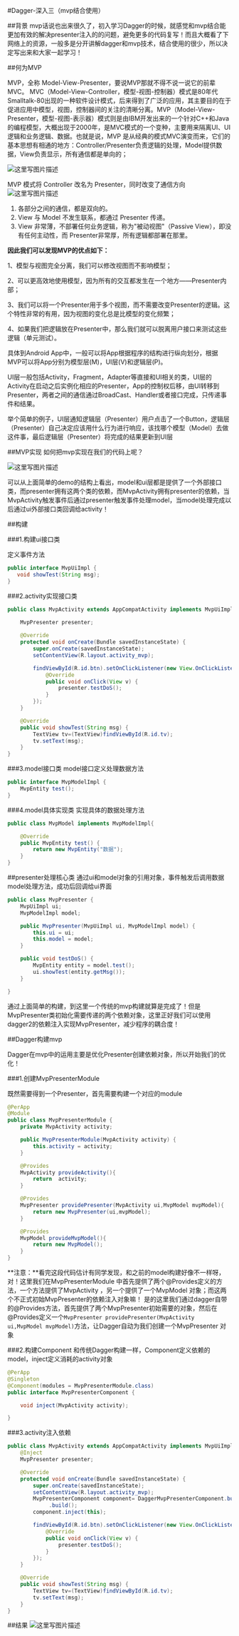#Dagger-深入三（mvp结合使用）

##背景
mvp话说也出来很久了，初入学习Dagger的时候，就感觉和mvp结合能更加有效的解决presenter注入的的问题，避免更多的代码复写！而且大概看了下网络上的资源，一般多是分开讲解dagger和mvp技术，结合使用的很少，所以决定写出来和大家一起学习！

##何为MVP

MVP，全称 Model-View-Presenter，要说MVP那就不得不说一说它的前辈MVC。
MVC（Model-View-Controller，模型-视图-控制器）模式是80年代Smalltalk-80出现的一种软件设计模式，后来得到了广泛的应用，其主要目的在于促进应用中模型，视图，控制器间的关注的清晰分离。MVP（Model-View-Presenter，模型-视图-表示器）模式则是由IBM开发出来的一个针对C++和Java的编程模型，大概出现于2000年，是MVC模式的一个变种，主要用来隔离UI、UI逻辑和业务逻辑、数据。也就是说，MVP 是从经典的模式MVC演变而来，它们的基本思想有相通的地方：Controller/Presenter负责逻辑的处理，Model提供数据，View负责显示，所有通信都是单向的；

![这里写图片描述](https://github.com/wzgiceman/DaggerMvpDemo/blob/master/gif/mvc.png)

MVP 模式将 Controller 改名为 Presenter，同时改变了通信方向
![这里写图片描述](https://github.com/wzgiceman/DaggerMvpDemo/blob/master/gif/mvp.png)
1. 各部分之间的通信，都是双向的。
2. View 与 Model 不发生联系，都通过 Presenter 传递。
3. View 非常薄，不部署任何业务逻辑，称为"被动视图"（Passive View），即没有任何主动性，而 Presenter非常厚，所有逻辑都部署在那里。

**因此我们可以发现MVP的优点如下：**

1、模型与视图完全分离，我们可以修改视图而不影响模型；

2、可以更高效地使用模型，因为所有的交互都发生在一个地方——Presenter内部；

3、我们可以将一个Presenter用于多个视图，而不需要改变Presenter的逻辑。这个特性非常的有用，因为视图的变化总是比模型的变化频繁；

4、如果我们把逻辑放在Presenter中，那么我们就可以脱离用户接口来测试这些逻辑（单元测试）。

具体到Android App中，一般可以将App根据程序的结构进行纵向划分，根据MVP可以将App分别为模型层(M)，UI层(V)和逻辑层(P)。

UI层一般包括Activity，Fragment，Adapter等直接和UI相关的类，UI层的Activity在启动之后实例化相应的Presenter，App的控制权后移，由UI转移到Presenter，两者之间的通信通过BroadCast、Handler或者接口完成，只传递事件和结果。

举个简单的例子，UI层通知逻辑层（Presenter）用户点击了一个Button，逻辑层（Presenter）自己决定应该用什么行为进行响应，该找哪个模型（Model）去做这件事，最后逻辑层（Presenter）将完成的结果更新到UI层

##MVP实现
如何把mvp实现在我们的代码上呢？

![这里写图片描述](https://github.com/wzgiceman/DaggerMvpDemo/blob/master/gif/pro.png)

可以从上面简单的demo的结构上看出，model和ui层都是提供了一个外部接口类，而presenter拥有这两个类的依赖，而MvpActivity拥有presenter的依赖，当MvpActivity触发事件后通过presenter触发事件处理model，当model处理完成以后通过ui外部接口类回调给activity！

##构建

###1.构建ui接口类

定义事件方法

```java
public interface MvpUiImpl {
   void showTest(String msg);
}
```

###2.activity实现接口类
```java
public class MvpActivity extends AppCompatActivity implements MvpUiImpl{
    
    MvpPresenter presenter;

    @Override
    protected void onCreate(Bundle savedInstanceState) {
        super.onCreate(savedInstanceState);
        setContentView(R.layout.activity_mvp);

        findViewById(R.id.btn).setOnClickListener(new View.OnClickListener() {
            @Override
            public void onClick(View v) {
                presenter.testDoS();
            }
        });
    }

    @Override
    public void showTest(String msg) {
        TextView tv=(TextView)findViewById(R.id.tv);
        tv.setText(msg);
    }
}
```

###3.model接口类
model接口定义处理数据方法
```java
public interface MvpModelImpl {
    MvpEntity test();
}
```

###4.model具体实现类
实现具体的数据处理方法

```java
public class MvpModel implements MvpModelImpl{

    @Override
    public MvpEntity test() {
        return new MvpEntity("数据");
    }
}
```

##presenter处理核心类
通过ui和model对象的引用对象，事件触发后调用数据model处理方法，成功后回调给ui界面

```java
public class MvpPresenter {
    MvpUiImpl ui;
    MvpModelImpl model;

    public MvpPresenter(MvpUiImpl ui, MvpModelImpl model) {
        this.ui = ui;
        this.model = model;
    }

    public void testDoS() {
        MvpEntity entity = model.test();
        ui.showTest(entity.getMsg());
    }

}
```

通过上面简单的构建，到这里一个传统的mvp构建就算是完成了！但是 MvpPresenter类初始化需要传递的两个依赖对象，这里正好我们可以使用dagger2的依赖注入实现MvpPresenter，减少程序的耦合度！

##Dagger构建mvp

Dagger在mvp中的运用主要是优化Presenter创建依赖对象，所以开始我们的优化！

###1.创建MvpPresenterModule

既然需要得到一个Presenter，首先需要构建一个对应的module
```java
@PerApp
@Module
public class MvpPresenterModule {
    private MvpActivity activity;

    public MvpPresenterModule(MvpActivity activity) {
        this.activity = activity;
    }

    @Provides
    MvpActivity provideActivity(){
        return  activity;
    }

    @Provides
    MvpPresenter providePresenter(MvpActivity ui,MvpModel mvpModel){
        return new MvpPresenter(ui,mvpModel);
    }

    @Provides
    MvpModel provideMvpModel(){
        return new MvpModel();
    }
}
```
**注意：**看完这段代码估计有同学发现，和之前的model构建好像不一样呀，对！这里我们在MvpPresenterModule 中首先提供了两个@Provides定义的方法，一个方法提供了MvpActivity ，另一个提供了一个MvpModel 对象；而这两个不正式初始MvpPresenter的依赖注入对象嘛！
是的这里我们通过dagger自带的@Provides方法，首先提供了两个MvpPresenter初始需要的对象，然后在@Provides定义一个`MvpPresenter providePresenter(MvpActivity ui,MvpModel mvpModel)`方法，让Dagger自动为我们创建一个MvpPresenter 对象


###2.构建Component
和传统Dagger构建一样，Component定义依赖的model，inject定义消耗的activity对象

```java
@PerApp
@Singleton
@Component(modules = MvpPresenterModule.class)
public interface MvpPresenterComponent {

    void inject(MvpActivity activity);

}
```

###3.activity注入依赖
```java
public class MvpActivity extends AppCompatActivity implements MvpUiImpl{
    @Inject
    MvpPresenter presenter;

    @Override
    protected void onCreate(Bundle savedInstanceState) {
        super.onCreate(savedInstanceState);
        setContentView(R.layout.activity_mvp);
        MvpPresenterComponent component= DaggerMvpPresenterComponent.builder().mvpPresenterModule(new MvpPresenterModule(this))
             .build();
        component.inject(this);

        findViewById(R.id.btn).setOnClickListener(new View.OnClickListener() {
            @Override
            public void onClick(View v) {
                presenter.testDoS();
            }
        });
    }

    @Override
    public void showTest(String msg) {
        TextView tv=(TextView)findViewById(R.id.tv);
        tv.setText(msg);
    }
}
```

##结果
![这里写图片描述](https://github.com/wzgiceman/DaggerMvpDemo/blob/master/gif/mvc.gif)

